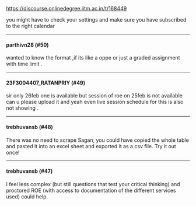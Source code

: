 https://discourse.onlinedegree.iitm.ac.in/t/168449

you might have to check your settings and make sure you have subscribed to the right calendar</p><hr>

<h4>parthivn28 (#50)</h4>
<p>wanted to know the format ,if its like a oppe or just a graded assignment with time limit .</p><hr>

<h4>23F3004407_RATANPRIY (#49)</h4>
<p>sir only 26feb one is available but session of  roe on 25feb is not available can u please upload it and yeah even live session schedule for this is also not showing .</p><hr>

<h4>trebhuvansb (#48)</h4>
<p>There was no need to scrape Sagan, you could have copied the whole table and pasted it into an excel sheet and exported it as a csv file. Try it out once!</p><hr>

<h4>trebhuvansb (#47)</h4>
<p>I feel less complex (but still questions that test your critical thinking) and proctored ROE (with access to documentation of the different services used) could help.